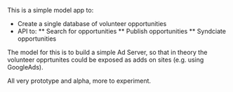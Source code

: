 This is a simple model app to:

 * Create a single database of volunteer opportunities
 * API to:
 ** Search for opportunities
 ** Publish opportunities
 ** Syndciate opportunities

The model for this is to build a simple Ad Server, so that in theory the volunteer opprtunites could be exposed as adds on sites (e.g. using GoogleAds).

All very prototype and alpha, more to experiment.